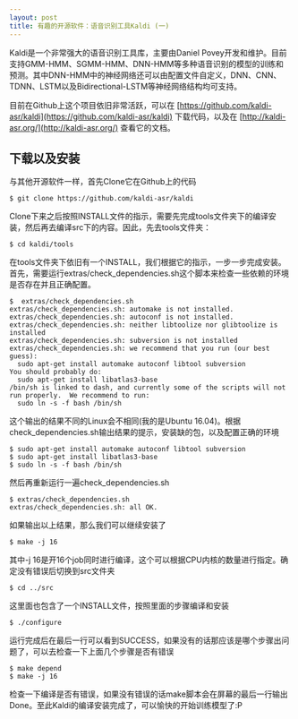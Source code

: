 ```yaml
--- 
layout: post
title: 有趣的开源软件：语音识别工具Kaldi (一)
---
```


Kaldi是一个非常强大的语音识别工具库，主要由Daniel Povey开发和维护。目前支持GMM-HMM、SGMM-HMM、DNN-HMM等多种语音识别的模型的训练和预测。其中DNN-HMM中的神经网络还可以由配置文件自定义，DNN、CNN、TDNN、LSTM以及Bidirectional-LSTM等神经网络结构均可支持。

目前在Github上这个项目依旧非常活跃，可以在
[https://github.com/kaldi-asr/kaldi](https://github.com/kaldi-asr/kaldi)
下载代码，以及在
[http://kaldi-asr.org/](http://kaldi-asr.org/)
查看它的文档。

## 下载以及安装

与其他开源软件一样，首先Clone它在Github上的代码

    $ git clone https://github.com/kaldi-asr/kaldi

Clone下来之后按照INSTALL文件的指示，需要先完成tools文件夹下的编译安装，然后再去编译src下的内容。因此，先去tools文件夹：

    $ cd kaldi/tools

在tools文件夹下依旧有一个INSTALL，我们根据它的指示，一步一步完成安装。首先，需要运行extras/check_dependencies.sh这个脚本来检查一些依赖的环境是否存在并且正确配置。

    $  extras/check_dependencies.sh
    extras/check_dependencies.sh: automake is not installed.
    extras/check_dependencies.sh: autoconf is not installed.
    extras/check_dependencies.sh: neither libtoolize nor glibtoolize is installed
    extras/check_dependencies.sh: subversion is not installed
    extras/check_dependencies.sh: we recommend that you run (our best guess):
      sudo apt-get install automake autoconf libtool subversion
    You should probably do: 
      sudo apt-get install libatlas3-base
    /bin/sh is linked to dash, and currently some of the scripts will not run properly.  We recommend to run:
      sudo ln -s -f bash /bin/sh

这个输出的结果不同的Linux会不相同(我的是Ubuntu 16.04)。根据check_dependencies.sh输出结果的提示，安装缺的包，以及配置正确的环境

    $ sudo apt-get install automake autoconf libtool subversion
    $ sudo apt-get install libatlas3-base
    $ sudo ln -s -f bash /bin/sh

然后再重新运行一遍check_dependencies.sh

    $ extras/check_dependencies.sh
    extras/check_dependencies.sh: all OK.

如果输出以上结果，那么我们可以继续安装了

    $ make -j 16

其中-j 16是开16个job同时进行编译，这个可以根据CPU内核的数量进行指定。确定没有错误后切换到src文件夹

    $ cd ../src
    
这里面也包含了一个INSTALL文件，按照里面的步骤编译和安装

    $ ./configure

运行完成后在最后一行可以看到SUCCESS，如果没有的话那应该是哪个步骤出问题了，可以去检查一下上面几个步骤是否有错误

    $ make depend
    $ make -j 16
    
检查一下编译是否有错误，如果没有错误的话make脚本会在屏幕的最后一行输出Done。至此Kaldi的编译安装完成了，可以愉快的开始训练模型了:P
